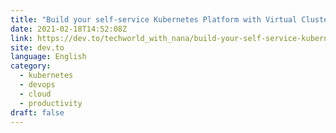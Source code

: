 ```yaml
---
title: "Build your self-service Kubernetes Platform with Virtual Clusters 🚀- DevOps Tool of the Month (2)"
date: 2021-02-18T14:52:08Z
link: https://dev.to/techworld_with_nana/build-your-self-service-kubernetes-platform-with-virtual-clusters-devops-tool-of-the-month-2-2oae?utm_medium=RSS&utm_source=news.12bit.vn
site: dev.to
language: English
category:
  - kubernetes
  - devops
  - cloud
  - productivity
draft: false
---
```

